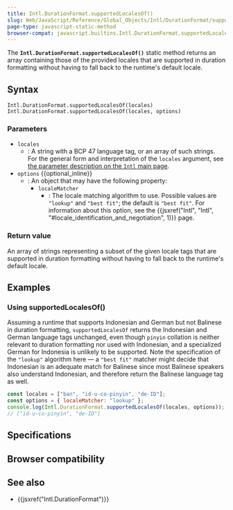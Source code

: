 ```yaml
---
title: Intl.DurationFormat.supportedLocalesOf()
slug: Web/JavaScript/Reference/Global_Objects/Intl/DurationFormat/supportedLocalesOf
page-type: javascript-static-method
browser-compat: javascript.builtins.Intl.DurationFormat.supportedLocalesOf
---
```




The **`Intl.DurationFormat.supportedLocalesOf()`** static method returns an array containing those of the provided locales that are supported in duration formatting without having to fall back to the runtime's default locale.

## Syntax

```js-nolint
Intl.DurationFormat.supportedLocalesOf(locales)
Intl.DurationFormat.supportedLocalesOf(locales, options)
```

### Parameters

- `locales`
  - : A string with a BCP 47 language tag, or an array of such strings. For the general form and interpretation of the `locales` argument, see [the parameter description on the `Intl` main page](/Web/JavaScript/Reference/Global_Objects/Intl#locales_argument).
- `options` {{optional_inline}}
  - : An object that may have the following property:
    - `localeMatcher`
      - : The locale matching algorithm to use. Possible values are `"lookup"` and `"best fit"`; the default is `"best fit"`. For information about this option, see the {{jsxref("Intl", "Intl", "#locale_identification_and_negotiation", 1)}} page.

### Return value

An array of strings representing a subset of the given locale tags that are supported in duration formatting without having to fall back to the runtime's default locale.

## Examples

### Using supportedLocalesOf()

Assuming a runtime that supports Indonesian and German but not Balinese in duration formatting, `supportedLocalesOf` returns the Indonesian and German language tags unchanged, even though `pinyin` collation is neither relevant to duration formatting nor used with Indonesian, and a specialized German for Indonesia is unlikely to be supported. Note the specification of the `"lookup"` algorithm here — a `"best fit"` matcher might decide that Indonesian is an adequate match for Balinese since most Balinese speakers also understand Indonesian, and therefore return the Balinese language tag as well.

```js
const locales = ["ban", "id-u-co-pinyin", "de-ID"];
const options = { localeMatcher: "lookup" };
console.log(Intl.DurationFormat.supportedLocalesOf(locales, options));
// ["id-u-co-pinyin", "de-ID"]
```

## Specifications



## Browser compatibility



## See also

- {{jsxref("Intl.DurationFormat")}}
